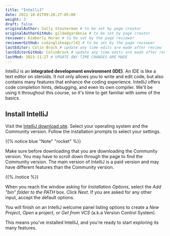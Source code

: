 ```yaml
---
title: "IntelliJ"
date: 2021-10-01T09:28:27-05:00
weight: 3
draft: false
originalAuthor: Sally Steuterman # to be set by page creator
originalAuthorGitHub: gildedgardenia # to be set by page creator
reviewer: Kimberly Horan # to be set by the page reviewer
reviewerGitHub: codinglikeagirl42 # to be set by the page reviewer
lastEditor: Colin Brock # update any time edits are made after review
lastEditorGitHub: ColinBrock # update any time edits are made after review
lastMod: 2023-11-27 # UPDATE ANY TIME CHANGES ARE MADE
---
```


IntelliJ is an **integrated development environment (IDE)**. An IDE is like a text
editor on steroids. It not only allows you to write and edit code, but also contains many 
features that enhance the coding experience. IntelliJ offers
code completion hints, debugging, and even its own compiler. We'll be using it throughout
this course, so it's time to get familiar with some of the basics.

## Install IntelliJ

Visit the [IntelliJ download site](https://www.jetbrains.com/idea/download/).
Select your operating system and the Community version. Follow the installation
prompts to select your settings. 

{{% notice blue "Note" "rocket" %}}

Make sure before downloading that you are downloading the Community version. You may have to scroll down through the page to find the Community version. The main version of IntelliJ is a paid version and may have different features than the Community version.

{{% /notice %}}

When you reach the window asking for *Installation Options*, select the
*Add "bin" folder to the PATH* box. Click *Next*. If
you are asked for any other input, accept the default options.

You will finish on an IntelliJ welcome panel listing options to create a
*New Project*, *Open* a project, or *Get from VCS* (a.k.a Version Control
System).

This means you've installed IntelliJ, and you're ready to start exploring its many features.
